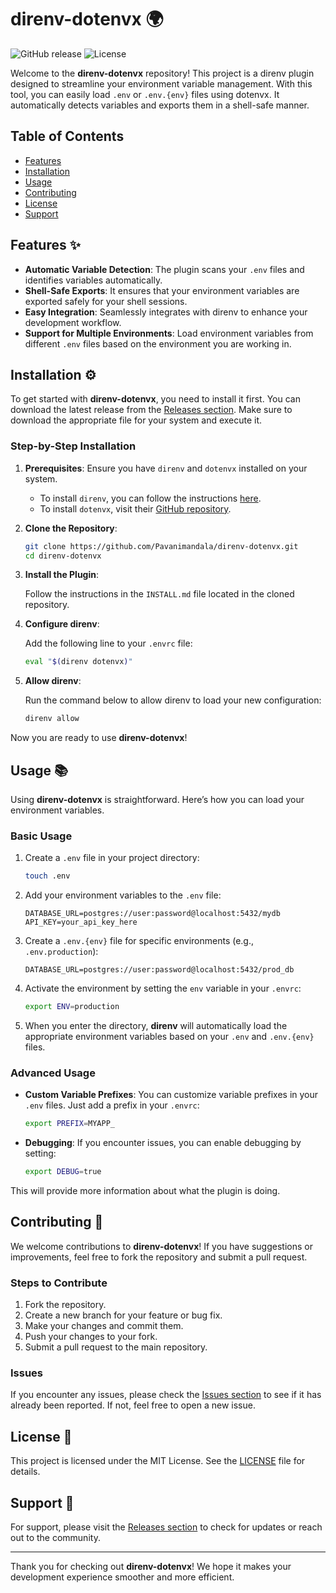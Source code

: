 # direnv-dotenvx 🌍

![GitHub release](https://img.shields.io/github/release/Pavanimandala/direnv-dotenvx.svg) ![License](https://img.shields.io/github/license/Pavanimandala/direnv-dotenvx.svg)

Welcome to the **direnv-dotenvx** repository! This project is a direnv plugin designed to streamline your environment variable management. With this tool, you can easily load `.env` or `.env.{env}` files using dotenvx. It automatically detects variables and exports them in a shell-safe manner.

## Table of Contents

- [Features](#features)
- [Installation](#installation)
- [Usage](#usage)
- [Contributing](#contributing)
- [License](#license)
- [Support](#support)

## Features ✨

- **Automatic Variable Detection**: The plugin scans your `.env` files and identifies variables automatically.
- **Shell-Safe Exports**: It ensures that your environment variables are exported safely for your shell sessions.
- **Easy Integration**: Seamlessly integrates with direnv to enhance your development workflow.
- **Support for Multiple Environments**: Load environment variables from different `.env` files based on the environment you are working in.
  
## Installation ⚙️

To get started with **direnv-dotenvx**, you need to install it first. You can download the latest release from the [Releases section](https://github.com/Pavanimandala/direnv-dotenvx/releases). Make sure to download the appropriate file for your system and execute it.

### Step-by-Step Installation

1. **Prerequisites**: Ensure you have `direnv` and `dotenvx` installed on your system.
   
   - To install `direnv`, you can follow the instructions [here](https://direnv.net/docs/installation.html).
   - To install `dotenvx`, visit their [GitHub repository](https://github.com/dotenvx/dotenvx).

2. **Clone the Repository**:

   ```bash
   git clone https://github.com/Pavanimandala/direnv-dotenvx.git
   cd direnv-dotenvx
   ```

3. **Install the Plugin**:

   Follow the instructions in the `INSTALL.md` file located in the cloned repository.

4. **Configure direnv**:

   Add the following line to your `.envrc` file:

   ```bash
   eval "$(direnv dotenvx)"
   ```

5. **Allow direnv**:

   Run the command below to allow direnv to load your new configuration:

   ```bash
   direnv allow
   ```

Now you are ready to use **direnv-dotenvx**!

## Usage 📚

Using **direnv-dotenvx** is straightforward. Here’s how you can load your environment variables.

### Basic Usage

1. Create a `.env` file in your project directory:

   ```bash
   touch .env
   ```

2. Add your environment variables to the `.env` file:

   ```plaintext
   DATABASE_URL=postgres://user:password@localhost:5432/mydb
   API_KEY=your_api_key_here
   ```

3. Create a `.env.{env}` file for specific environments (e.g., `.env.production`):

   ```plaintext
   DATABASE_URL=postgres://user:password@localhost:5432/prod_db
   ```

4. Activate the environment by setting the `env` variable in your `.envrc`:

   ```bash
   export ENV=production
   ```

5. When you enter the directory, **direnv** will automatically load the appropriate environment variables based on your `.env` and `.env.{env}` files.

### Advanced Usage

- **Custom Variable Prefixes**: You can customize variable prefixes in your `.env` files. Just add a prefix in your `.envrc`:

  ```bash
  export PREFIX=MYAPP_
  ```

- **Debugging**: If you encounter issues, you can enable debugging by setting:

  ```bash
  export DEBUG=true
  ```

This will provide more information about what the plugin is doing.

## Contributing 🤝

We welcome contributions to **direnv-dotenvx**! If you have suggestions or improvements, feel free to fork the repository and submit a pull request.

### Steps to Contribute

1. Fork the repository.
2. Create a new branch for your feature or bug fix.
3. Make your changes and commit them.
4. Push your changes to your fork.
5. Submit a pull request to the main repository.

### Issues

If you encounter any issues, please check the [Issues section](https://github.com/Pavanimandala/direnv-dotenvx/issues) to see if it has already been reported. If not, feel free to open a new issue.

## License 📄

This project is licensed under the MIT License. See the [LICENSE](LICENSE) file for details.

## Support 💬

For support, please visit the [Releases section](https://github.com/Pavanimandala/direnv-dotenvx/releases) to check for updates or reach out to the community.

---

Thank you for checking out **direnv-dotenvx**! We hope it makes your development experience smoother and more efficient.